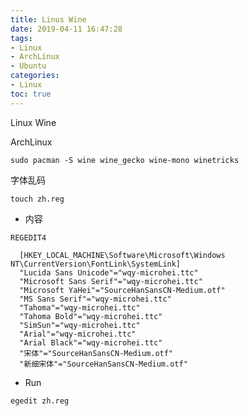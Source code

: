```yaml
---
title: Linus Wine
date: 2019-04-11 16:47:28
tags:
- Linux
- ArchLinux
- Ubuntu
categories:
- Linux
toc: true
---
```

Linux Wine
<!--more-->
ArchLinux
```shell
sudo pacman -S wine wine_gecko wine-mono winetricks
```

字体乱码
```shell
touch zh.reg
```

- 内容

```shell
REGEDIT4

  [HKEY_LOCAL_MACHINE\Software\Microsoft\Windows NT\CurrentVersion\FontLink\SystemLink]
  "Lucida Sans Unicode"="wqy-microhei.ttc"
  "Microsoft Sans Serif"="wqy-microhei.ttc"
  "Microsoft YaHei"="SourceHanSansCN-Medium.otf"
  "MS Sans Serif"="wqy-microhei.ttc"
  "Tahoma"="wqy-microhei.ttc"
  "Tahoma Bold"="wqy-microhei.ttc"
  "SimSun"="wqy-microhei.ttc"
  "Arial"="wqy-microhei.ttc"
  "Arial Black"="wqy-microhei.ttc"
  "宋体"="SourceHanSansCN-Medium.otf"
  "新细宋体"="SourceHanSansCN-Medium.otf"
```

- Run

```shell
egedit zh.reg
```
